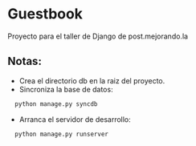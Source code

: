 Guestbook
=========

Proyecto para el taller de Django de post.mejorando.la

Notas:
-----
- Crea el directorio db en la raiz del proyecto.
- Sincroniza la base de datos:

```bash
  python manage.py syncdb
```

- Arranca el servidor de desarrollo:

```bash
  python manage.py runserver
```